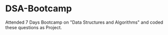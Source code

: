 # DSA-Bootcamp
Attended 7 Days Bootcamp on "Data Structures and Algorithms" and coded these questions as Project.
